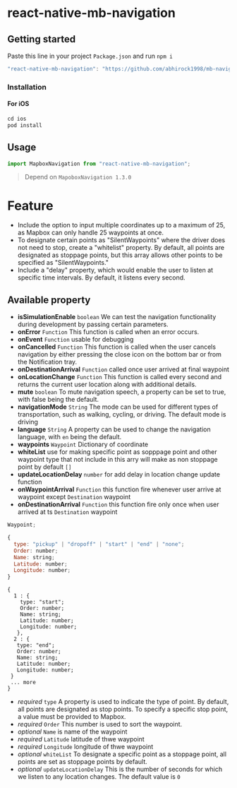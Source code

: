 # react-native-mb-navigation

## Getting started

Paste this line in your project `Package.json` and run `npm i`

<!-- `$ npm install react-native-mb-navigation --save` -->

```javascript
"react-native-mb-navigation": "https://github.com/abhirock1998/mb-navigation.git"
```

### Installation

#### For iOS

```javascript
cd ios
pod install
```

## Usage

```javascript
import MapboxNavigation from "react-native-mb-navigation";
```

> Depend on `MapoboxNavigation 1.3.0`

# Feature

- Include the option to input multiple coordinates up to a maximum of 25, as Mapbox can only handle 25 waypoints at once.
- To designate certain points as "SilentWaypoints" where the driver does not need to stop, create a "whitelist" property. By default, all points are designated as stoppage points, but this array allows other points to be specified as "SilentWaypoints."
- Include a "delay" property, which would enable the user to listen at specific time intervals. By default, it listens every second.

## Available property

- **isSimulationEnable** `boolean` We can test the navigation functionality during development by passing certain parameters.
- **onError** `Function` This function is called when an error occurs.
- **onEvent** `Function` usable for debugging
- **onCancelled** `Function` This function is called when the user cancels navigation by either pressing the close icon on the bottom bar or from the Notification tray.
- **onDestinationArrival** `Function` called once user arrived at final waypoint
- **onLocationChange** `Function` This function is called every second and returns the current user location along with additional details.
- **mute** `boolean` To mute navigation speech, a property can be set to true, with false being the default.
- **navigationMode** `String` The mode can be used for different types of transportation, such as walking, cycling, or driving. The default mode is driving
- **language** `String` A property can be used to change the navigation language, with `en` being the default.
- **waypoints** `Waypoint` Dictionary of coordinate
- **whiteList** use for making specific point as sopppage point and other waypoint type that not include in this arry will make as non stoppage point by default `[]`
- **updateLocationDelay** `number` for add delay in location change update function
- **onWaypointArrival** `Function` this function fire whenever user arrive at waypoint except `Destination` waypoint
- **onDestinationArrival** `Function` this function fire only once when user arrived at ts `Destination` waypoint

```javascript
Waypoint;

{
  type: "pickup" | "dropoff" | "start" | "end" | "none";
  Order: number;
  Name: string;
  Latitude: number;
  Longitude: number;
}
```

```
{
  1 : {
    type: "start";
    Order: number;
    Name: string;
    Latitude: number;
    Longitude: number;
   },
  2 : {
   type: "end";
   Order: number;
   Name: string;
   Latitude: number;
   Longitude: number;
 }
 ... more
}

```

- _required_ `type` A property is used to indicate the type of point. By default, all points are designated as stop points. To specify a specific stop point, a value must be provided to Mapbox.
- _required_ `Order` This number is used to sort the waypoint.
- _optional_ `Name` is name of the waypoint
- _required_ `Latitude` latitude of thwe waypoint
- _required_ `Longitude` longitude of thwe waypoint
- _optional_ `whiteList` To designate a specific point as a stoppage point, all points are set as stoppage points by default.
- _optional_ `updateLocationDelay` This is the number of seconds for which we listen to any location changes. The default value is `0`
